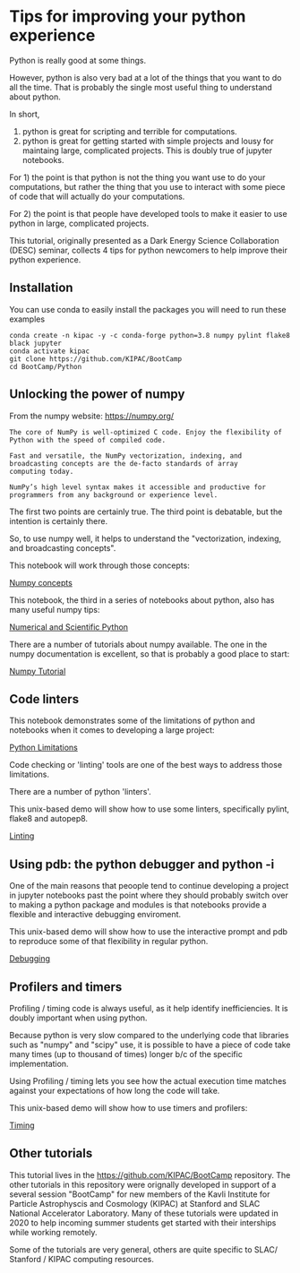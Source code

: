 # Tips for improving your python experience

Python is really good at some things.

However, python is also very bad at a lot of the things that you want to do all the time.  That is probably the single
most useful thing to understand about python.

In short,
  1. python is great for scripting and terrible for computations.
  2. python is great for getting started with simple projects and lousy
     for maintaing large, complicated projects.  This is doubly true
     of jupyter notebooks.

For 1) the point is that python is not the thing you want use to do your computations, but
rather the thing that you use to interact with some piece of code that
will actually do your computations.

For 2) the point is that people have developed tools to make it easier
to use python in large, complicated projects.

This tutorial, originally presented as a Dark Energy Science
Collaboration (DESC) seminar, collects 4 tips for python newcomers to help improve their python experience.


## Installation 

You can use conda to easily install the packages you will need to run these examples

    conda create -n kipac -y -c conda-forge python=3.8 numpy pylint flake8 black jupyter
    conda activate kipac
    git clone https://github.com/KIPAC/BootCamp
    cd BootCamp/Python


## Unlocking the power of numpy

From the numpy website: https://numpy.org/

    The core of NumPy is well-optimized C code. Enjoy the flexibility of Python with the speed of compiled code.

    Fast and versatile, the NumPy vectorization, indexing, and
    broadcasting concepts are the de-facto standards of array
    computing today.

	NumPy’s high level syntax makes it accessible and productive for programmers from any background or experience level.

The first two points are certainly true.  The third point is
debatable, but the intention is certainly there.

So, to use numpy well, it helps to understand the "vectorization,
indexing, and broadcasting concepts".

This notebook will work through those concepts:

[Numpy concepts](./Numpy.ipynb)

This notebook, the third in a series of notebooks about python, also
has many useful numpy tips:

[Numerical and Scientific Python](./Python%20(3).ipynb)

There are a number of tutorials about numpy available.  The one in the numpy documentation is excellent, so that is probably a good place to start:

[Numpy Tutorial](https://numpy.org/doc/stable/user/quickstart.html)


## Code linters

This notebook demonstrates some of the limitations of python and
notebooks when it comes to developing a large project:

[Python Limitations](./StuffNotToDoInNotebooks.ipynb)

Code checking or 'linting' tools are one of the best ways to address
those limitations.

There are a number of python 'linters'.

This unix-based demo will show how to use some linters, specifically pylint, flake8 and autopep8.

[Linting](./Linting.md)


## Using pdb: the python debugger and python -i

One of the main reasons that peoople tend to continue developing a project
in jupyter notebooks past the point where they should probably
switch over to making a python package and modules is that notebooks
provide a flexible and interactive debugging enviroment.

This unix-based demo will show how to use the interactive prompt and pdb to 
reproduce some of that flexibility in regular python.

[Debugging](./Debugging.md)


## Profilers and timers

Profiling / timing code is always useful, as it help identify
inefficiencies.  It is doubly important when using python.

Because python is very slow compared to the underlying code
that libraries such as "numpy" and "scipy" use, it is possible to have
a piece of code take many times (up to thousand of times) longer b/c of the specific
implementation.

Using Profiling / timing lets you see how the actual execution
time matches against your expectations of how long the code will take.

This unix-based demo will show how to use timers and profilers:

[Timing](./Timing.md)



## Other tutorials

This tutorial lives in the https://github.com/KIPAC/BootCamp
repository.  The other tutorials in this repository were
orignally developed in support of a several session "BootCamp" for
new members of the Kavli Institute for Particle Astrophyscis and
Cosmology (KIPAC) at Stanford and SLAC National Accelerator Laboratory.   Many of these
tutorials were updated in 2020 to help incoming summer students get
started with their interships while working remotely.

Some of the tutorials are very general, others are quite specific to
SLAC/ Stanford / KIPAC computing resources.



